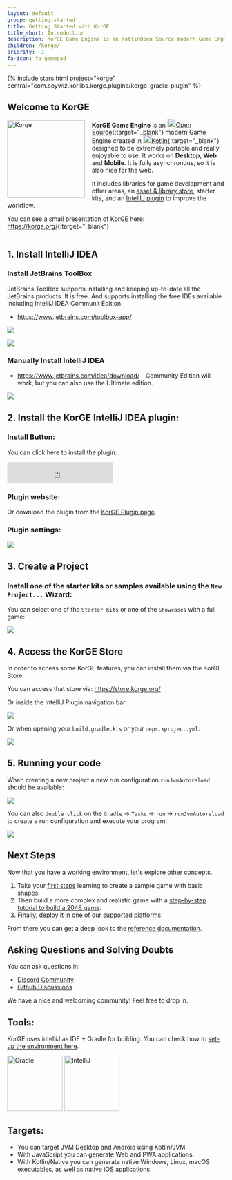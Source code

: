 ```yaml
---
layout: default
group: getting-started
title: Getting Started with KorGE
title_short: Introduction
description: KorGE Game Engine is an KotlinOpen Source modern Game Engine created in KotlinKotlin designed to be extremely portable and really enjoyable to use.
children: /korge/
priority: -1
fa-icon: fa-gamepad
---
```


{% include stars.html project="korge" central="com.soywiz.korlibs.korge.plugins/korge-gradle-plugin" %}

## Welcome to KorGE

<img alt="Korge" src="/i/logos/korge.svg" width="180" height="180" style="float:left;margin-right:16px;"/>

**KorGE Game Engine** is an [<img alt="Kotlin" src="/i/logos/korge.svg" style="width:1.4em;height:1.4em;margin-top:-0.2em;" />Open Source](https://github.com/korlibs/korge){:target="_blank"} modern Game Engine created in [<img alt="Kotlin" src="/i/logos/kotlin.svg" style="width:1.4em;height:1.4em;margin-top:-0.2em;" />Kotlin](https://kotlinlang.org/){:target="_blank"} designed to be extremely portable and really enjoyable to use.
It works on 
<span title="JVM & K/N: Windows, MacOS Linux">**Desktop**</span>,
<span title="JS & WASM (WIP)">**Web**</span> and 
<span title="Android & iOS">**Mobile**</span>. 
It is fully asynchronous, so it is also nice for the web.

It includes libraries for game development and other areas,
an [asset & library store](https://store.korge.org/),
starter kits,
and an [IntellIJ plugin](https://plugins.jetbrains.com/plugin/9676-korge) to improve the workflow.

You can see a small presentation of KorGE here: <https://korge.org/>{:target="_blank"}

<div style="clear:both;"></div>

## 1. Install IntelliJ IDEA

### Install JetBrains ToolBox

JetBrains ToolBox supports installing and keeping up-to-date all the JetBrains products. It is free.
And supports installing the free IDEs available including IntelliJ IDEA Communit Edition. 

* <https://www.jetbrains.com/toolbox-app/>

![](jetbrains-toolbox-1.png)

![](jetbrains-toolbox-2.png)

### Manually Install IntelliJ IDEA

* <https://www.jetbrains.com/idea/download/> - Community Edition will work, but you can also use the Ultimate edition.

![](install-intellij-idea.png)

## 2. Install the KorGE **IntelliJ IDEA plugin**:

### Install Button:

You can click here to install the plugin:

<iframe frameborder="none" width="245px" height="48px" src="https://plugins.jetbrains.com/embeddable/install/9676"></iframe>

### Plugin website:

Or download the plugin from the [KorGE Plugin page](https://plugins.jetbrains.com/plugin/9676-korge).

### Plugin settings:

![](korge-marketplace-plugin.png)

## 3. Create a Project

### Install one of the starter kits or samples available using the `New Project...` Wizard:

You can select one of the `Starter Kits` or one of the `Showcases` with a full game:

![](korge-new-project.png)

## 4. Access the KorGE Store

In order to access some KorGE features, you can install them via the KorGE Store.

You can access that store via: <https://store.korge.org/>

Or inside the IntelliJ Plugin navigation bar:

![](jitto-korge-store.png)

Or when opening your `build.gradle.kts` or your `deps.kproject.yml`:

![](jitto-korge-store2.png)

## 5. Running your code

When creating a new project a new run configuration `runJvmAutoreload` should be available:

![](runJvmAutoreload.png)

You can also `double click` on the `Gradle` → `Tasks` → `run` → `runJvmAutoreload`
to create a run configuration and execute your program:

![](gradle-panel-runJvmAutoreload.png)

## Next Steps

Now that you have a working environment, let's explore other concepts.

1. Take your [first steps](firststeps) learning to create a sample game with basic shapes.
2. Then build a more complex and realistic game with a [step-by-step tutorial to build a 2048 game](/korge/samples/).
3. Finally, [deploy it in one of our supported platforms](/korge/deployment/).

From there you can get a deep look to the [reference documentation](/korge/reference/).

## Asking Questions and Solving Doubts

You can ask questions in:

* [Discord Community](https://discord.korge.org/)
* [Github Discussions](https://github.com/korlibs/korge/discussions)

We have a nice and welcoming community! Feel free to drop in.





## Tools:

KorGE uses intelliJ as IDE + Gradle for building. You can check how to [set-up the environment here](/korge/gettingstarted/setup/).

<img alt="Gradle" src="/i/logos/gradle.svg" style="width:128px;height:128px;" />
<img alt="IntelliJ" src="/i/logos/intellij.svg" style="width:128px;height:128px;" />


## Targets:

* You can target JVM Desktop and Android using Kotlin/JVM.
* With JavaScript you can generate Web and PWA applications.
* With Kotlin/Native you can generate native Windows, Linux, macOS executables, as well as native iOS applications.
